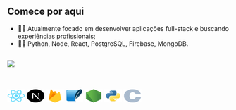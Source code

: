 ## Comece por aqui 

- 👨‍🎓 Atualmente focado em desenvolver aplicações full-stack e buscando experiências profissionais;
- 👨‍💻 Python, Node, React, PostgreSQL, Firebase, MongoDB.

##

<div>
  <img height="180em" src="https://github-readme-stats.vercel.app/api/top-langs/?username=joaozacchello08&layout=compact&langs_count=16&theme=highcontrast"/>
</div>

  ##

<div style="display: inline_block"><br>
  <img align="center" alt="React" height="30" width="40" src="https://raw.githubusercontent.com/devicons/devicon/master/icons/react/react-original.svg">
  <img align="center" alt="Next" height="30" width="40" src="https://raw.githubusercontent.com/devicons/devicon/refs/heads/master/icons/nextjs/nextjs-original.svg">
  <img align="center" alt="Firebase" height="30" width="40" src="https://raw.githubusercontent.com/devicons/devicon/refs/heads/master/icons/firebase/firebase-original.svg">
  <img align="center" alt="SQLite" height="30" width="40" src="https://raw.githubusercontent.com/devicons/devicon/refs/heads/master/icons/sqlite/sqlite-original.svg">
  <img align="center" alt="NodeJs" height="30" width="40" src="https://raw.githubusercontent.com/devicons/devicon/refs/heads/master/icons/nodejs/nodejs-original.svg">
  <img align="center" alt="Python" height="30" width="40" src="https://raw.githubusercontent.com/devicons/devicon/refs/heads/master/icons/python/python-original.svg">
  <img align="center" alt="C" height="30" width="40" src="https://raw.githubusercontent.com/devicons/devicon/refs/heads/master/icons/c/c-original.svg">
</div>
